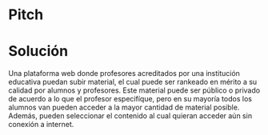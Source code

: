 # Pitch

# Solución

Una plataforma web donde profesores acreditados por una institución educativa puedan subir material, el cual puede ser rankeado en mérito a su calidad por alumnos y profesores. Este material puede ser público o privado de acuerdo a lo que el profesor especifíque, pero en su mayoría todos los alumnos van pueden acceder a la mayor cantidad de material posible. Además, pueden seleccionar el contenido al cual quieran acceder aún sin conexión a internet.



